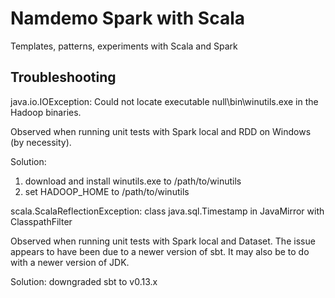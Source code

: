 # Namdemo Spark with Scala
Templates, patterns, experiments with Scala and Spark

## Troubleshooting

java.io.IOException: Could not locate executable null\bin\winutils.exe in the Hadoop binaries.

Observed when running unit tests with Spark local and RDD on Windows (by necessity).

Solution: 
1. download and install winutils.exe to /path/to/winutils
2. set HADOOP_HOME to /path/to/winutils

scala.ScalaReflectionException: class java.sql.Timestamp in JavaMirror with ClasspathFilter

Observed when running unit tests with Spark local and Dataset. The issue appears to have been due to a newer version of sbt. It may also be to do with a newer version of JDK.

Solution: downgraded sbt to v0.13.x
